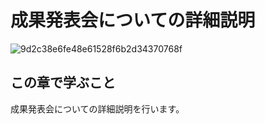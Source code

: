 # 成果発表会についての詳細説明

![9d2c38e6fe48e61528f6b2d34370768f](https://i.gyazo.com/9d2c38e6fe48e61528f6b2d34370768f.png)

## この章で学ぶこと

成果発表会についての詳細説明を行います。
